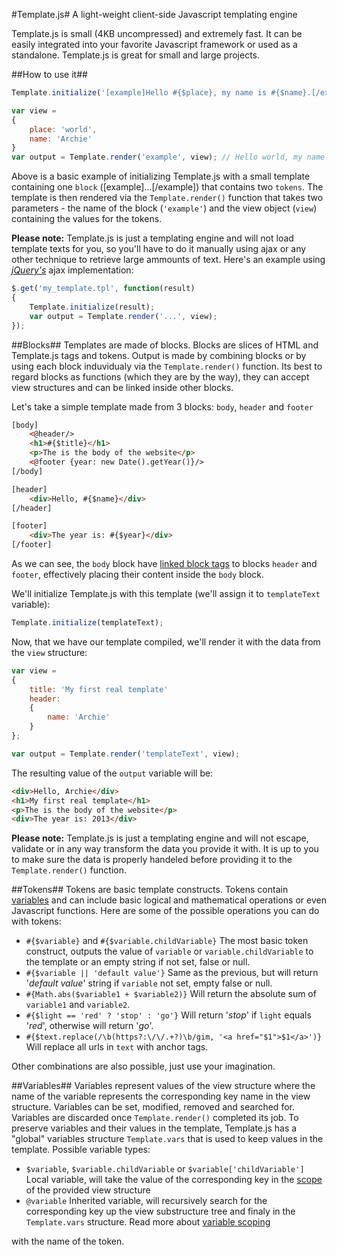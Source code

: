 #Template.js#
A light-weight client-side Javascript templating engine

Template.js is small (4KB uncompressed) and extremely fast. It can be easily integrated into your favorite Javascript framework or used as a standalone. Template.js is great for small and large projects.


##How to use it##
```javascript
Template.initialize('[example]Hello #{$place}, my name is #{$name}.[/example]');

var view = 
{
	place: 'world',
	name: 'Archie'
}
var output = Template.render('example', view); // Hello world, my name is Archie.
```

Above is a basic example of initializing Template.js with a small template containing one `block` ([example]...[/example]) that contains two `tokens`. The template is then rendered via the `Template.render()` function that takes two parameters - the name of the block (`'example'`) and the view object (`view`) containing the values for the tokens.


**Please note:** Template.js is just a templating engine and will not load template texts for you, so you'll have to do it manually using ajax or any other technique to retrieve large ammounts of text. Here's an example using [*jQuery's*](http://jquery.com) ajax implementation:
```javascript
$.get('my_template.tpl', function(result)
{
	Template.initialize(result);
	var output = Template.render('...', view);
});
```

##Blocks##
Templates are made of blocks. Blocks are slices of HTML and Template.js tags and tokens. Output is made by combining blocks or by using each block induvidualy via the `Template.render()` function. 
Its best to regard blocks as functions (which they are by the way), they can accept view structures and can be linked inside other blocks.

Let's take a simple template made from 3 blocks: `body`, `header` and `footer`
```html
[body]
	<@header/>
	<h1>#{$title}</h1>
	<p>The is the body of the website</p>
	<@footer {year: new Date().getYear()}/>
[/body]

[header]
	<div>Hello, #{$name}</div>
[/header]

[footer]
	<div>The year is: #{$year}</div>
[/footer]
```
As we can see, the `body` block have [linked block tags](#blocks) to blocks `header` and `footer`, effectively placing their content inside the `body` block.

We'll initialize Template.js with this template (we'll assign it to `templateText` variable):
```javascript
Template.initialize(templateText);
```

Now, that we have our template compiled, we'll render it with the data from the `view` structure:
```javascript
var view = 
{
	title: 'My first real template'
	header:
	{
		name: 'Archie'
	}
};

var output = Template.render('templateText', view);
```
The resulting value of the `output` variable will be:
```html
<div>Hello, Archie</div>
<h1>My first real template</h1>
<p>The is the body of the website</p>
<div>The year is: 2013</div>
```
**Please note:** Template.js is just a templating engine and will not escape, validate or in any way transform the data you provide it with. It is up to you to make sure the data is properly handeled before providing it to the `Template.render()` function.


##Tokens##
Tokens are basic template constructs. Tokens contain [variables](#variables) and can include basic logical and mathematical operations or even Javascript functions.
Here are some of the possible operations you can do with tokens:
* `#{$variable}` and `#{$variable.childVariable}` The most basic token construct, outputs the value of `variable` or `variable.childVariable` to the template or an empty string if not set, false or null.
* `#{$variable || 'default value'}` Same as the previous, but will return '*default value*' string if `variable` not set, empty false or null.
* `#{Math.abs($variable1 + $variable2)}` Will return the absolute sum of `variable1` and `variable2`.
* `#{$light == 'red' ? 'stop' : 'go'}` Will return '*stop*' if `light` equals '*red*', otherwise will return '*go*'.
* `#{$text.replace(/\b(https?:\/\/.+?)\b/gim, '<a href="$1">$1</a>')}` Will replace all urls in `text` with anchor tags.

Other combinations are also possible, just use your imagination.


##Variables##
Variables represent values of the view structure where the name of the variable represents the corresponding key name in the view structure. Variables can be set, modified, removed and searched for. Variables are discarded once `Template.render()` completed its job. To preserve variables and their values in the template, Template.js has a "global" variables structure `Template.vars` that is used to keep values in the template.
Possible variable types:
* `$variable`, `$variable.childVariable` or `$variable['childVariable']` Local variable, will take the value of the corresponding key in the [scope](#scope) of the provided view structure
* `@variable` Inherited variable, will recursively search for the corresponding key up the view substructure tree and finaly in the `Template.vars` structure. Read more about [variable scoping](#scope)



with the name of the token.
